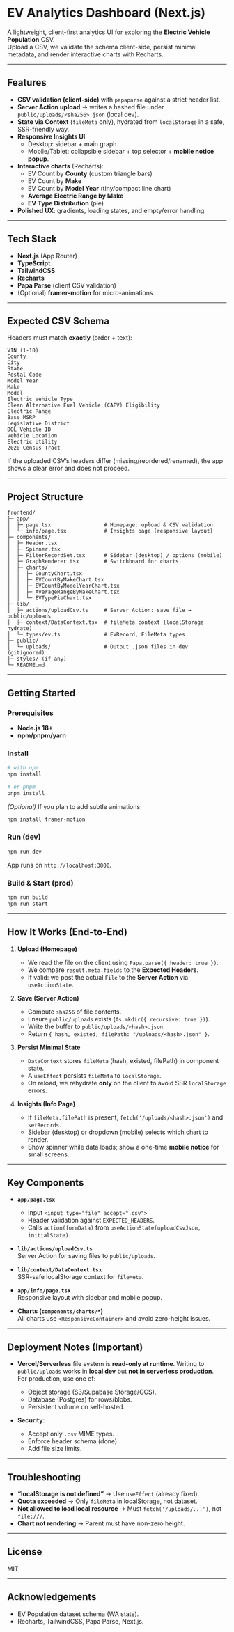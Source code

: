 # EV Analytics Dashboard (Next.js)

A lightweight, client-first analytics UI for exploring the **Electric Vehicle Population** CSV.  
Upload a CSV, we validate the schema client-side, persist minimal metadata, and render interactive charts with Recharts.

---

## Features

- **CSV validation (client-side)** with `papaparse` against a strict header list.
- **Server Action upload** → writes a hashed file under `public/uploads/<sha256>.json` (local dev).
- **State via Context** (`fileMeta` only), hydrated from `localStorage` in a safe, SSR-friendly way.
- **Responsive Insights UI**
  - Desktop: sidebar + main graph.
  - Mobile/Tablet: collapsible sidebar + top selector + **mobile notice popup**.
- **Interactive charts** (Recharts):
  - EV Count by **County** (custom triangle bars)
  - EV Count by **Make**
  - EV Count by **Model Year** (tiny/compact line chart)
  - **Average Electric Range by Make**
  - **EV Type Distribution** (pie)
- **Polished UX**: gradients, loading states, and empty/error handling.

---

## Tech Stack

- **Next.js** (App Router)
- **TypeScript**
- **TailwindCSS**
- **Recharts**
- **Papa Parse** (client CSV validation)
- (Optional) **framer-motion** for micro-animations

---

## Expected CSV Schema

Headers must match **exactly** (order + text):

```
VIN (1-10)
County
City
State
Postal Code
Model Year
Make
Model
Electric Vehicle Type
Clean Alternative Fuel Vehicle (CAFV) Eligibility
Electric Range
Base MSRP
Legislative District
DOL Vehicle ID
Vehicle Location
Electric Utility
2020 Census Tract
```

If the uploaded CSV’s headers differ (missing/reordered/renamed), the app shows a clear error and does not proceed.

---

## Project Structure

```
frontend/
├─ app/
│  ├─ page.tsx                 # Homepage: upload & CSV validation
│  └─ info/page.tsx            # Insights page (responsive layout)
├─ components/
│  ├─ Header.tsx
│  ├─ Spinner.tsx
│  ├─ FilterRecordSet.tsx      # Sidebar (desktop) / options (mobile)
│  ├─ GraphRenderer.tsx        # Switchboard for charts
│  ├─ charts/
│  │  ├─ CountyChart.tsx
│  │  ├─ EVCountByMakeChart.tsx
│  │  ├─ EVCountByModelYearChart.tsx
│  │  ├─ AverageRangeByMakeChart.tsx
│  │  └─ EVTypePieChart.tsx
├─ lib/
│  ├─ actions/uploadCsv.ts     # Server Action: save file → public/uploads
│  ├─ context/DataContext.tsx  # fileMeta context (localStorage hydrate)
│  └─ types/ev.ts              # EVRecord, FileMeta types
├─ public/
│  └─ uploads/                 # Output .json files in dev (gitignored)
├─ styles/ (if any)
└─ README.md
```

---

## Getting Started

### Prerequisites

- **Node.js 18+**
- **npm/pnpm/yarn**

### Install

```bash
# with npm
npm install

# or pnpm
pnpm install
```

_(Optional)_ If you plan to add subtle animations:

```bash
npm install framer-motion
```

### Run (dev)

```bash
npm run dev
```

App runs on `http://localhost:3000`.

### Build & Start (prod)

```bash
npm run build
npm run start
```

---

## How It Works (End-to-End)

1. **Upload (Homepage)**

   - We read the file on the client using `Papa.parse({ header: true })`.
   - We compare `result.meta.fields` to the **Expected Headers**.
   - If valid: we post the actual `File` to the **Server Action** via `useActionState`.

2. **Save (Server Action)**

   - Compute `sha256` of file contents.
   - Ensure `public/uploads` exists (`fs.mkdir({ recursive: true })`).
   - Write the buffer to `public/uploads/<hash>.json`.
   - Return `{ hash, existed, filePath: "/uploads/<hash>.json" }`.

3. **Persist Minimal State**

   - `DataContext` stores `fileMeta` (hash, existed, filePath) in component state.
   - A `useEffect` persists `fileMeta` to `localStorage`.
   - On reload, we rehydrate **only** on the client to avoid SSR `localStorage` errors.

4. **Insights (Info Page)**
   - If `fileMeta.filePath` is present, `fetch('/uploads/<hash>.json')` and `setRecords`.
   - Sidebar (desktop) or dropdown (mobile) selects which chart to render.
   - Show spinner while data loads; show a one-time **mobile notice** for small screens.

---

## Key Components

- **`app/page.tsx`**

  - Input `<input type="file" accept=".csv">`
  - Header validation against `EXPECTED_HEADERS`.
  - Calls `action(formData)` from `useActionState(uploadCsvJson, initialState)`.

- **`lib/actions/uploadCsv.ts`**  
  Server Action for saving files to `public/uploads`.

- **`lib/context/DataContext.tsx`**  
  SSR-safe localStorage context for `fileMeta`.

- **`app/info/page.tsx`**  
  Responsive layout with sidebar and mobile popup.

- **Charts (`components/charts/*`)**  
  All charts use `<ResponsiveContainer>` and avoid zero-height issues.

---

## Deployment Notes (Important)

- **Vercel/Serverless** file system is **read-only at runtime**. Writing to `public/uploads` works in **local dev** but **not in serverless production**.  
  For production, use one of:

  - Object storage (S3/Supabase Storage/GCS).
  - Database (Postgres) for rows/blobs.
  - Persistent volume on self-hosted.

- **Security**:
  - Accept only `.csv` MIME types.
  - Enforce header schema (done).
  - Add file size limits.

---

## Troubleshooting

- **“localStorage is not defined”** → Use `useEffect` (already fixed).
- **Quota exceeded** → Only `fileMeta` in localStorage, not dataset.
- **Not allowed to load local resource** → Must `fetch('/uploads/...')`, not `file:///`.
- **Chart not rendering** → Parent must have non-zero height.

---

## License

MIT

---

## Acknowledgements

- EV Population dataset schema (WA state).
- Recharts, TailwindCSS, Papa Parse, Next.js.
